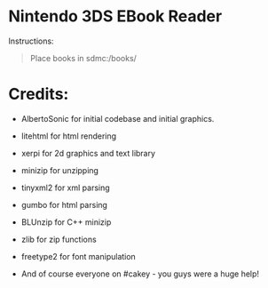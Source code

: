 # Nintendo 3DS EBook Reader

Instructions:
> Place books in sdmc:/books/

# Credits:
- AlbertoSonic for initial codebase and initial graphics.
- litehtml for html rendering
- xerpi for 2d graphics and text library
- minizip for unzipping
- tinyxml2 for xml parsing
- gumbo for html parsing
- BLUnzip for C++ minizip
- zlib for zip functions
- freetype2 for font manipulation

- And of course everyone on #cakey - you guys were a huge help!